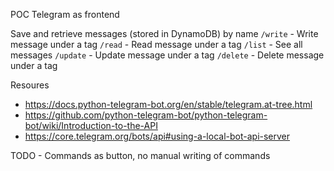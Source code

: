 POC Telegram as frontend

Save and retrieve messages (stored in DynamoDB) by name
`/write` - Write message under a tag
`/read` - Read message under a tag
`/list` - See all messages
`/update` - Update message under a tag
`/delete` - Delete message under a tag

Resoures
- https://docs.python-telegram-bot.org/en/stable/telegram.at-tree.html
- https://github.com/python-telegram-bot/python-telegram-bot/wiki/Introduction-to-the-API
- https://core.telegram.org/bots/api#using-a-local-bot-api-server

TODO - Commands as button, no manual writing of commands